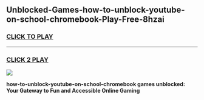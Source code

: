 
## Unblocked-Games-how-to-unblock-youtube-on-school-chromebook-Play-Free-8hzai
<h3>
<a href="https://premium76.site?title=how-to-unblock-youtube-on-school-chromebook&ref=23A">CLICK TO PLAY</a></h3>
<hr>

<h3>
<a href="https://premium76.site?title=how-to-unblock-youtube-on-school-chromebook&ref=23A">CLICK 2 PLAY</a>
  
</h3>

<a href="https://premium76.site?title=how-to-unblock-youtube-on-school-chromebook&ref=23A"><img src="https://clearcache.store/games.png"></a>


**how-to-unblock-youtube-on-school-chromebook games unblocked: Your Gateway to Fun and Accessible Online Gaming**
